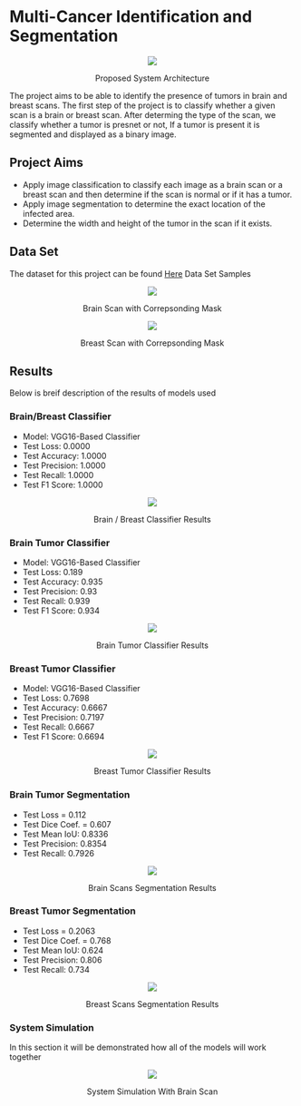 # Multi-Cancer Identification and Segmentation


<p align="center">
  <img src="https://github.com/mkldhz/Multi-Cancer-Identification-and-Segmentation-Using-Brain-and-Breast-Scans/assets/61518213/9fa0b60f-52b5-4f36-9164-7b4d117b6555"/>
</p>

<p align="center">
Proposed System Architecture
</p>

The project aims to be able to identify the presence of tumors in brain and breast scans. The first step of the project is to classify whether a given scan is a brain or breast scan. After determing the type of the scan, we classify whether a tumor is presnet or not, If a tumor is present it is segmented and displayed as a binary image.


## Project Aims
* Apply image classification to classify each image as a brain scan or a breast scan and then determine if the scan is normal or if it has a tumor.
* Apply image segmentation to determine the exact location of the infected area.
* Determine the width and height of the tumor in the scan if it exists.

## Data Set
The dataset for this project can be found [Here](https://drive.google.com/file/d/1z-qAHlyhfeCCTdKnwvC9iAV2lOEXL_X3/view)
Data Set Samples
<p align="center">
  <img src="https://github.com/mkldhz/Multi-Cancer-Identification-and-Segmentation-Using-Brain-and-Breast-Scans/assets/61518213/9682fd2e-c1d1-4a95-b97f-b0642033a1c4"/>
</p>
<p align="center">
Brain Scan with Correpsonding Mask
</p>

<p align="center">
  <img src="https://github.com/mkldhz/Multi-Cancer-Identification-and-Segmentation-Using-Brain-and-Breast-Scans/assets/61518213/098cf3fd-eaeb-492d-b9d7-70391858ad0b"/>
</p>
<p align="center">
Breast Scan with Correpsonding Mask
</p>

## Results
Below is breif description of the results of models used

### Brain/Breast Classifier
* Model: VGG16-Based Classifier
* Test Loss: 0.0000
* Test Accuracy: 1.0000
* Test Precision: 1.0000
* Test Recall: 1.0000
* Test F1 Score: 1.0000
<p align="center">
  <img src="https://github.com/mkldhz/Multi-Cancer-Identification-and-Segmentation-Using-Brain-and-Breast-Scans/assets/61518213/6fd15800-6021-4e33-b7e7-9f8e9d4a2f1c"/>
</p>
<p align="center">
Brain / Breast Classifier Results
</p>





### Brain Tumor Classifier
* Model: VGG16-Based Classifier
* Test Loss: 0.189
* Test Accuracy: 0.935
* Test Precision: 0.93
* Test Recall: 0.939
* Test F1 Score: 0.934

<p align="center">
  <img src="https://github.com/mkldhz/Multi-Cancer-Identification-and-Segmentation-Using-Brain-and-Breast-Scans/assets/61518213/c25ef40d-e8e9-4de3-ad01-eb13c9cfa91b"/>
</p>
<p align="center">
Brain Tumor Classifier Results
</p>







### Breast Tumor Classifier
* Model: VGG16-Based Classifier
* Test Loss: 0.7698
* Test Accuracy: 0.6667
* Test Precision: 0.7197
* Test Recall: 0.6667
* Test F1 Score: 0.6694

<p align="center">
  <img src="https://github.com/mkldhz/Multi-Cancer-Identification-and-Segmentation-Using-Brain-and-Breast-Scans/assets/61518213/169ce9ec-5abc-4858-93b2-857eec363198"/>
</p>
<p align="center">
Breast Tumor Classifier Results
</p>


### Brain Tumor Segmentation
* Test Loss = 0.112
* Test Dice Coef. = 0.607
* Test Mean IoU: 0.8336
* Test Precision: 0.8354
* Test Recall: 0.7926

<p align="center">
  <img src="https://github.com/mkldhz/Multi-Cancer-Identification-and-Segmentation-Using-Brain-and-Breast-Scans/assets/61518213/385c193d-2175-4519-af12-1ee518eec74e"/>
</p>
<p align="center">
Brain Scans Segmentation Results
</p>



### Breast Tumor Segmentation
* Test Loss = 0.2063
* Test Dice Coef. = 0.768 
* Test Mean IoU: 0.624
* Test Precision: 0.806
* Test Recall: 0.734		

<p align="center">
  <img src="https://github.com/mkldhz/Multi-Cancer-Identification-and-Segmentation-Using-Brain-and-Breast-Scans/assets/61518213/831ddbe1-b0c8-4a68-ada6-143a8b6011a1"/>
</p>
<p align="center">
Breast Scans Segmentation Results
</p>



### System Simulation
In this section it will be demonstrated how all of the models will work together

<p align="center">
  <img src="https://github.com/mkldhz/Multi-Cancer-Identification-and-Segmentation-Using-Brain-and-Breast-Scans/assets/61518213/201e2d32-8d89-478c-ae7e-e738f5c0b25f"/>
</p>
<p align="center">
System Simulation With Brain Scan
</p>









